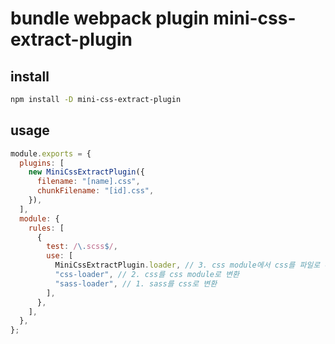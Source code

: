 # bundle webpack plugin mini-css-extract-plugin

## install

```sh
npm install -D mini-css-extract-plugin
```

## usage

```js
module.exports = {
  plugins: [
    new MiniCssExtractPlugin({
      filename: "[name].css",
      chunkFilename: "[id].css",
    }),
  ],
  module: {
    rules: [
      {
        test: /\.scss$/,
        use: [
          MiniCssExtractPlugin.loader, // 3. css module에서 css를 파일로 추출
          "css-loader", // 2. css를 css module로 변환
          "sass-loader", // 1. sass를 css로 변환
        ],
      },
    ],
  },
};
```

